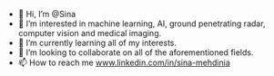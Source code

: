 - 👋 Hi, I’m @Sina
- 👀 I’m interested in machine learning, AI, ground penetrating radar, computer vision and medical imaging.
- 🌱 I’m currently learning all of my interests.
- 💞️ I’m looking to collaborate on all of the aforementioned fields. 
- 📫 How to reach me www.linkedin.com/in/sina-mehdinia


<!---
Sinamhd9/Sinamhd9 is a ✨ special ✨ repository because its `README.md` (this file) appears on your GitHub profile.
You can click the Preview link to take a look at your changes.
--->
